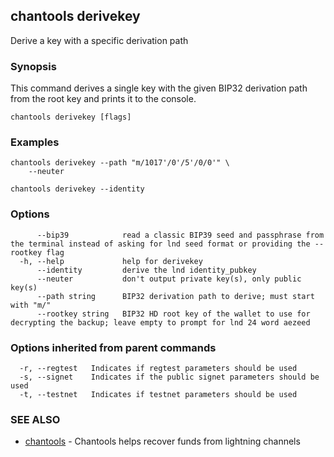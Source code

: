 ## chantools derivekey

Derive a key with a specific derivation path

### Synopsis

This command derives a single key with the given BIP32
derivation path from the root key and prints it to the console.

```
chantools derivekey [flags]
```

### Examples

```
chantools derivekey --path "m/1017'/0'/5'/0/0'" \
	--neuter

chantools derivekey --identity
```

### Options

```
      --bip39            read a classic BIP39 seed and passphrase from the terminal instead of asking for lnd seed format or providing the --rootkey flag
  -h, --help             help for derivekey
      --identity         derive the lnd identity_pubkey
      --neuter           don't output private key(s), only public key(s)
      --path string      BIP32 derivation path to derive; must start with "m/"
      --rootkey string   BIP32 HD root key of the wallet to use for decrypting the backup; leave empty to prompt for lnd 24 word aezeed
```

### Options inherited from parent commands

```
  -r, --regtest   Indicates if regtest parameters should be used
  -s, --signet    Indicates if the public signet parameters should be used
  -t, --testnet   Indicates if testnet parameters should be used
```

### SEE ALSO

* [chantools](chantools.md)	 - Chantools helps recover funds from lightning channels


